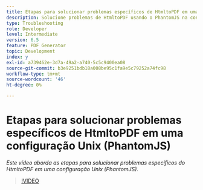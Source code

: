 ```yaml
---
title: Etapas para solucionar problemas específicos de HtmltoPDF em uma configuração Unix (PhantomJS)
description: Solucione problemas de HtmltoPDF usando o PhantomJS na configuração UNIX.
type: Troubleshooting
role: Developer
level: Intermediate
version: 6.5
feature: PDF Generator
topic: Development
index: y
exl-id: a739462e-3d7a-49a2-a740-5c5c9400ea08
source-git-commit: b3e9251bdb18a008be95c1fa9e5c79252a74fc98
workflow-type: tm+mt
source-wordcount: '46'
ht-degree: 0%

---
```


# Etapas para solucionar problemas específicos de HtmltoPDF em uma configuração Unix (PhantomJS)

*Este vídeo aborda as etapas para solucionar problemas específicos do HtmltoPDF em uma configuração Unix (PhantomJS).*

>[!VIDEO](https://video.tv.adobe.com/v/335546?quality=12&learn=on)
